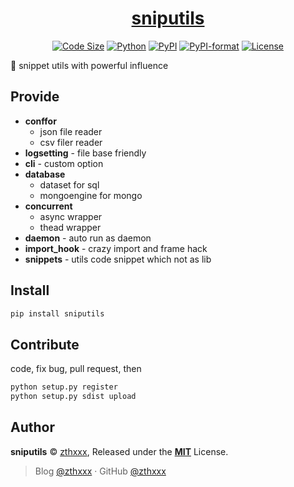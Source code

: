 <h1 align="center"><a href="https://github.com/zthxxx/sniputils" target="_blank">sniputils</a></h1>

<p align="center">
  <a href="https://github.com/zthxxx/sniputils" target="_blank"><img src="https://img.shields.io/github/languages/code-size/zthxxx/sniputils.svg" alt="Code Size"></a>
  <a href="https://www.python.org/" target="_blank"><img src="https://img.shields.io/badge/python-3.6+-blue.svg" alt="Python"></a>
  <a href="https://pypi.org/project/sniputils/" target="_blank"><img src="https://img.shields.io/pypi/v/sniputils.svg" alt="PyPI"></a>
  <a href="https://pypi.org/project/sniputils/" target="_blank"><img src="https://img.shields.io/pypi/format/sniputils.svg" alt="PyPI-format"></a>
  <a href="https://github.com/zthxxx/sniputils/blob/master/LICENSE" target="_blank"><img src="https://img.shields.io/pypi/l/sniputils.svg" alt="License"></a>
</p>

:rocket: snippet utils with powerful influence


## Provide

- **conffor**
  - json file reader
  - csv filer reader
- **logsetting** - file base friendly
- **cli** - custom option
- **database**
  - dataset for sql
  - mongoengine for mongo
- **concurrent**
  - async wrapper
  - thead wrapper
- **daemon** - auto run as daemon
- **import_hook** - crazy import and frame hack
- **snippets** - utils code snippet which not as lib


## Install

```bash
pip install sniputils
```


## Contribute

code, fix bug, pull request, then

```bash
python setup.py register
python setup.py sdist upload
```


## Author

**sniputils** © [zthxxx](https://github.com/zthxxx), Released under the **[MIT](./LICENSE)** License.

> Blog [@zthxxx](https://blog.zthxxx.me) · GitHub [@zthxxx](https://github.com/zthxxx)
